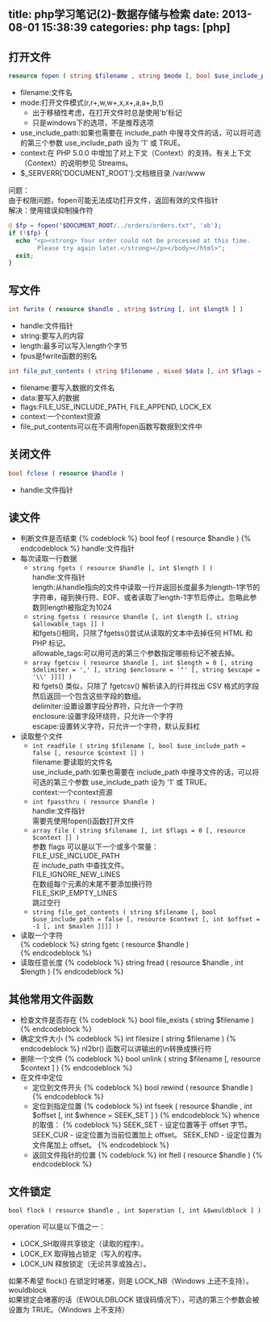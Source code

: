 title: php学习笔记(2)-数据存储与检索
date: 2013-08-01 15:38:39
categories: php
tags: [php]
---
## 打开文件

```php
resource fopen ( string $filename , string $mode [, bool $use_include_path = false [, resource $context ]] )
```
* filename:文件名  
* mode:打开文件模式(r,r+,w,w+,x,x+,a,a+,b,t)  
    * 出于移植性考虑，在打开文件时总是使用'b'标记
    * 只是windows下的选项，不是推荐选项
* use_include_path:如果也需要在 include_path 中搜寻文件的话，可以将可选的第三个参数 use_include_path 设为 '1' 或 TRUE。  
* context:在 PHP 5.0.0 中增加了对上下文（Context）的支持。有关上下文（Context）的说明参见 Streams。  
* $_SERVERR['DOCUMENT_ROOT']:文档根目录  /var/www  

问题：  
由于权限问题，fopen可能无法成功打开文件，返回有效的文件指针  
解决：使用错误抑制操作符  
```php
@ $fp = fopen("$DOCUMENT_ROOT/../orders/orders.txt", 'ab');
if (!$fp) {
  echo "<p><strong> Your order could not be processed at this time.
		Please try again later.</strong></p></body></html>";
  exit;
}
```
<!-- more -->

## 写文件

```php
int fwrite ( resource $handle , string $string [, int $length ] )
```
* handle:文件指针   
* string:要写入的内容  
* length:最多可以写入length个字节  
* fpus是fwrite函数的别名  

```php
int file_put_contents ( string $filename , mixed $data [, int $flags = 0 [, resource $context ]] )
```
* filename:要写入数据的文件名  
* data:要写入的数据  
* flags:FILE_USE_INCLUDE_PATH, FILE_APPEND, LOCK_EX  
* context:一个context资源  
* file_put_contents可以在不调用fopen函数写数据到文件中  

## 关闭文件

```php
bool fclose ( resource $handle )
```
* handle:文件指针

## 读文件

* 判断文件是否结束
    {% codeblock %}
    bool feof ( resource $handle )
    {% endcodeblock %}
    handle:文件指针  
* 每次读取一行数据
    * `string fgets ( resource $handle [, int $length ] )`  
        handle:文件指针  
        length:从handle指向的文件中读取一行并返回长度最多为length-1字节的字符串，碰到换行符、EOF、或者读取了length-1字节后停止。忽略此参数则length被指定为1024  
    * `string fgetss ( resource $handle [, int $length [, string $allowable_tags ]] )`  
        和fgets()相同，只除了fgetss()尝试从读取的文本中去掉任何 HTML 和 PHP 标记。   
        allowable_tags:可以用可选的第三个参数指定哪些标记不被去掉。  
    * `array fgetcsv ( resource $handle [, int $length = 0 [, string $delimiter = ',' [, string $enclosure = '"' [, string $escape = '\\' ]]]] )`  
        和 fgets() 类似，只除了 fgetcsv() 解析读入的行并找出 CSV 格式的字段然后返回一个包含这些字段的数组。  
        delimiter:设置设置字段分界符，只允许一个字符  
        enclosure:设置字段环绕符，只允许一个字符  
        escape:设置转义字符，只允许一个字符，默认反斜杠  
* 读取整个文件  
    * `int readfile ( string $filename [, bool $use_include_path = false [, resource $context ]] )`  
        filename:要读取的文件名  
        use_include_path:如果也需要在 include_path 中搜寻文件的话，可以将可选的第三个参数 use_include_path 设为 '1' 或 TRUE。  
        context:一个context资源  
    * `int fpassthru ( resource $handle )`  
        handle:文件指针  
        需要先使用fopen()函数打开文件  
    * `array file ( string $filename [, int $flags = 0 [, resource $context ]] )`  
        参数 flags 可以是以下一个或多个常量：  
        FILE_USE_INCLUDE_PATH  
            在 include_path 中查找文件。   
        FILE_IGNORE_NEW_LINES  
            在数组每个元素的末尾不要添加换行符   
        FILE_SKIP_EMPTY_LINES 	
            跳过空行  
    * `string file_get_contents ( string $filename [, bool $use_include_path = false [, resource $context [, int $offset = -1 [, int $maxlen ]]]] )`  
* 读取一个字符  
{% codeblock %}
string fgetc ( resource $handle )	
{% endcodeblock %}
* 读取任意长度
{% codeblock %}
string fread ( resource $handle , int $length )
{% endcodeblock %}

## 其他常用文件函数

* 检查文件是否存在
    {% codeblock %}
    bool file_exists ( string $filename )
    {% endcodeblock %}
* 确定文件大小
    {% codeblock %}
    int filesize ( string $filename )
    {% endcodeblock %}
    nl2br() 函数可以讲输出的\n转换成换行符<br/>
* 删除一个文件
    {% codeblock %}
    bool unlink ( string $filename [, resource $context ] )
    {% endcodeblock %}
* 在文件中定位
    * 定位到文件开头
        {% codeblock %}
        bool rewind ( resource $handle )
        {% endcodeblock %}
    * 定位到指定位置
        {% codeblock %}
        int fseek ( resource $handle , int $offset [, int $whence = SEEK_SET ] )
        {% endcodeblock %}
        whence的取值：
        {% codeblock %}
        SEEK_SET - 设定位置等于 offset 字节。
        SEEK_CUR - 设定位置为当前位置加上 offset。
        SEEK_END - 设定位置为文件尾加上 offset。
        {% endcodeblock %}
    * 返回文件指针的位置
        {% codeblock %}
        int ftell ( resource $handle )
        {% endcodeblock %}

## 文件锁定  

```
bool flock ( resource $handle , int $operation [, int &$wouldblock ] )
```
operation 可以是以下值之一：
* LOCK_SH取得共享锁定（读取的程序）。
* LOCK_EX 取得独占锁定（写入的程序。
* LOCK_UN 释放锁定（无论共享或独占）。

如果不希望 flock() 在锁定时堵塞，则是 LOCK_NB（Windows 上还不支持）。  
wouldblock  
如果锁定会堵塞的话（EWOULDBLOCK 错误码情况下），可选的第三个参数会被设置为 TRUE。（Windows 上不支持） 
